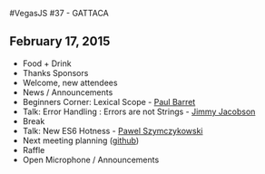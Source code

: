 #VegasJS #37 - GATTACA
## February 17, 2015

- Food + Drink
- Thanks Sponsors
- Welcome, new attendees
- News / Announcements
- Beginners Corner: Lexical Scope - [Paul Barret](https://twitter.com/codersjunto)
- Talk: Error Handling : Errors are not Strings - [Jimmy Jacobson](https://twitter.com/jimmyjacobson)
- Break
- Talk: New ES6 Hotness - [Pawel Szymczykowski](https://twitter.com/makenai)
- Next meeting planning ([github](https://github.com/vegasjs/Meetings/issues))
- Raffle
- Open Microphone / Announcements
